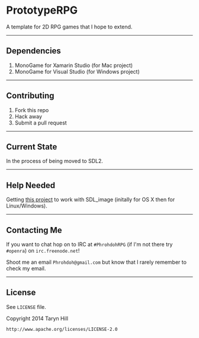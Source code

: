 # PrototypeRPG

A template for 2D RPG games that I hope to extend.

---

## Dependencies

1. MonoGame for Xamarin Studio (for Mac project)
2. MonoGame for Visual Studio (for Windows project)

---

## Contributing

1. Fork this repo
2. Hack away
3. Submit a pull request

---
## Current State

In the process of being moved to SDL2.

---

## Help Needed
Getting [this project](https://github.com/Phrohdoh/sdl2cs-template) to work with SDL_image (initally for OS X then for Linux/Windows).

---

## Contacting Me

If you want to chat hop on to IRC at `#PhrohdohRPG` (if I'm not there try `#openra`) on `irc.freenode.net`!

Shoot me an email `Phrohdoh@gmail.com` but know that I rarely remember to check my email.

---


## License

See `LICENSE` file.


Copyright 2014 Taryn Hill

	http://www.apache.org/licenses/LICENSE-2.0
